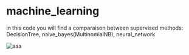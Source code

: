 # machine_learning
in this code you will find a comparaison between supervised methods:
DecisionTree,
naive_bayes(MultinomialNB),
neural_network

![aaa](https://user-images.githubusercontent.com/94118029/141529180-5b2dbdda-2481-40f7-bc3b-ef68988a4766.png)
